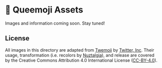 # 🌈 Queemoji Assets

Images and information coming soon. Stay tuned!

## License

All images in this directory are adapted from [Twemoji] by [Twitter, Inc]. Their
usage, transformation (i.e. recolors by [Nuztalgia]), and release are covered by
the Creative Commons Attribution 4.0 International License ([CC-BY-4.0]).

[cc-by-4.0]: https://github.com/nuztalgia/queemoji/blob/main/LICENSE
[nuztalgia]: https://github.com/nuztalgia
[twemoji]: https://github.com/twitter/twemoji
[twitter, inc]: https://opensource.twitter.dev
